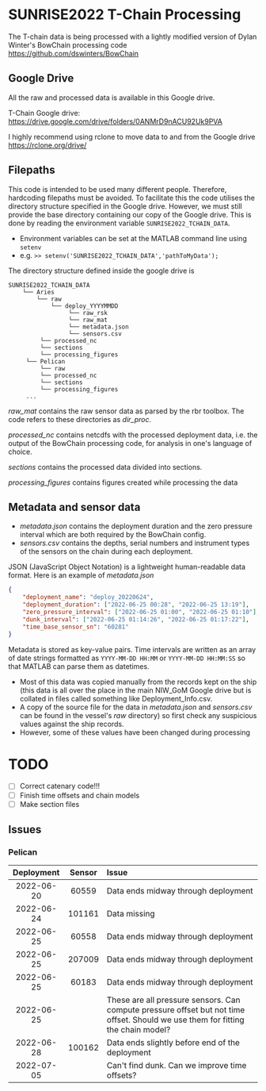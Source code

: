 # SUNRISE2022 T-Chain Processing
The T-chain data is being processed with a lightly modified version of Dylan Winter's BowChain processing code https://github.com/dswinters/BowChain

## Google Drive
All the raw and processed data is available in this Google drive.

T-Chain Google drive: https://drive.google.com/drive/folders/0ANMrD9nACU92Uk9PVA

I highly recommend using rclone to move data to and from the Google drive https://rclone.org/drive/


## Filepaths
This code is intended to be used many different people. Therefore, hardcoding filepaths must be avoided. To facilitate this the code 
utilises the directory structure specified in the Google drive. However, we must still provide the base directory containing our copy 
of the Google drive. This is done by reading the environment variable `SUNRISE2022_TCHAIN_DATA`.
- Environment variables can be set at the MATLAB command line using `setenv`
- e.g. `>> setenv('SUNRISE2022_TCHAIN_DATA','pathToMyData');`

The directory structure defined inside the google drive is
```
SUNRISE2022_TCHAIN_DATA
    └── Aries
        └── raw
            └── deploy_YYYYMMDD
                 └── raw_rsk
                 └── raw_mat
                 └── metadata.json
                 └── sensors.csv
         └── processed_nc
         └── sections
         └── processing_figures
     └── Pelican
         └── raw
         └── processed_nc
         └── sections
         └── processing_figures
     ...
```
_raw_mat_ contains the raw sensor data as parsed by the rbr toolbox. The code refers to these directories as _dir_proc_.

_processed_nc_ contains netcdfs with the processed deployment data, i.e. the output of the BowChain processing code, for analysis in one's language of choice.

_sections_ contains the processed data divided into sections.

_processing_figures_ contains figures created while processing the data 

## Metadata and sensor data
- _metadata.json_ contains the deployment duration and the zero pressure interval which are both required by the BowChain config.
- _sensors.csv_ contains the depths, serial numbers and instrument types of the sensors on the chain during each deployment.

JSON (JavaScript Object Notation) is a lightweight human-readable data format. Here is an example of _metadata.json_ 
```json
{
    "deployment_name": "deploy_20220624",
    "deployment_duration": ["2022-06-25 00:28", "2022-06-25 13:19"],
    "zero_pressure_interval": ["2022-06-25 01:00", "2022-06-25 01:10"],
    "dunk_interval": ["2022-06-25 01:14:26", "2022-06-25 01:17:22"],
    "time_base_sensor_sn": "60281"
}
```
Metadata is stored as key-value pairs. Time intervals are written as an array of date strings formatted as `YYYY-MM-DD HH:MM` or `YYYY-MM-DD HH:MM:SS` so that MATLAB can parse them as datetimes.

- Most of this data was copied manually from the records kept on the ship (this data is all over the place in the main NIW_GoM Google drive but is collated in files called something like Deployment_Info.csv. 
- A copy of the source file for the data in _metadata.json_ and _sensors.csv_ can be found in the vessel's _raw_ directory) so first check any suspicious values against the ship records. 
- However, some of these values have been changed during processing

# TODO 
- [ ] Correct catenary code!!!
- [ ] Finish time offsets and chain models
- [ ] Make section files

## Issues
### Pelican
| Deployment | Sensor | Issue                                                                                 |
| :--------: | :----: | :------------------------------------------------------------------------------------ |
| 2022-06-20 | 60559  | Data ends midway through deployment                                                   |
| 2022-06-24 | 101161 | Data missing                                                                          |
| 2022-06-25 | 60558  | Data ends midway through deployment                                                   |
| 2022-06-25 | 207009 | Data ends midway through deployment                                                   |
| 2022-06-25 | 60183  | Data ends midway through deployment                                                   |
| 2022-06-25 |        | These are all pressure sensors. Can compute pressure offset but not time offset. Should we use them for fitting the chain model?                                                                      |
| 2022-06-28 | 100162 | Data ends slightly before end of the deployment                                       |
| 2022-07-05 |        | Can't find dunk. Can we improve time offsets?                                         |